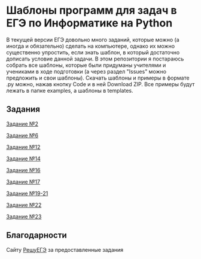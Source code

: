 # Шаблоны программ для задач в ЕГЭ по Информатике на Python
В текущей версии ЕГЭ довольно много заданий, которые можно (а иногда и обязательно) сделать на компьютере, однако их можно существенно упростить, если знать шаблон, в который достаточно дописать условие данной задачи. В этом репозитории я постараюсь собрать все шаблоны, которые были придуманы учителями и учениками в ходе подготовки (а через раздел "Issues" можно предложить и свои шаблоны).
Скачать шаблоны и примеры в формате .py можно, нажав кнопку Code и в ней Download ZIP. Все примеры будут лежать в папке examples, а шаблоны в templates.

## Задания
[Задание №2](docs/ex2.md)

[Задание №6](docs/ex6.md)

[Задание №12](docs/ex12.md)

[Задание №14](docs/ex14.md)

[Задание №16](docs/ex16.md)

[Задание №17](docs/ex17.md)

[Задание №19-21](docs/ex19.md)

[Задание №22](docs/ex22.md)

[Задание №23](docs/ex23.md)

## Благодарности
Сайту [РешуЕГЭ](https://inf-ege.sdamgia.ru/) за предоставленные задания
